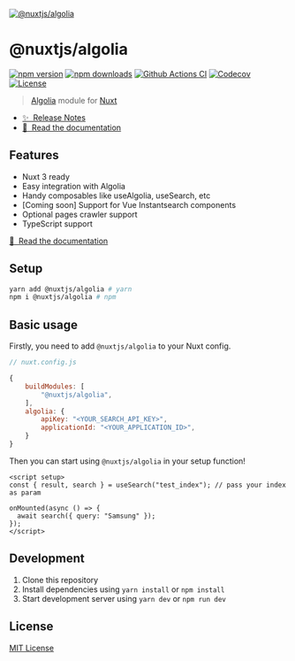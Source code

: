 [![@nuxtjs/algolia](https://algolia.nuxtjs.org/preview.png)](https://algolia.nuxtjs.org)

# @nuxtjs/algolia

[![npm version][npm-version-src]][npm-version-href]
[![npm downloads][npm-downloads-src]][npm-downloads-href]
[![Github Actions CI][github-actions-ci-src]][github-actions-ci-href]
[![Codecov][codecov-src]][codecov-href]
[![License][license-src]][license-href]

> [Algolia](https://www.algolia.com/) module for [Nuxt](https://v3.nuxtjs.org)

- [✨ &nbsp;Release Notes](https://github.com/nuxt-community/algolia/releases)
- [📖 &nbsp;Read the documentation](https://algolia.nuxtjs.org)

## Features

- Nuxt 3 ready
- Easy integration with Algolia
- Handy composables like useAlgolia, useSearch, etc
- [Coming soon] Support for Vue Instantsearch components
- Optional pages crawler support
- TypeScript support

[📖 &nbsp;Read the documentation](https://algolia.nuxtjs.org)

## Setup

```sh
yarn add @nuxtjs/algolia # yarn
npm i @nuxtjs/algolia # npm
```

## Basic usage

Firstly, you need to add `@nuxtjs/algolia` to your Nuxt config.

```javascript
// nuxt.config.js

{
    buildModules: [
        "@nuxtjs/algolia",
    ],
    algolia: {
        apiKey: "<YOUR_SEARCH_API_KEY>",
        applicationId: "<YOUR_APPLICATION_ID>",
    }
}
```

Then you can start using `@nuxtjs/algolia` in your setup function!

```vue
<script setup>
const { result, search } = useSearch("test_index"); // pass your index as param

onMounted(async () => {
  await search({ query: "Samsung" });
});
</script>
```

## Development

1. Clone this repository
2. Install dependencies using `yarn install` or `npm install`
3. Start development server using `yarn dev` or `npm run dev`

## License

[MIT License](./LICENSE)

<!-- Badges -->

[npm-version-src]: https://img.shields.io/npm/v/@nuxtjs/algolia/latest.svg
[npm-version-href]: https://npmjs.com/package/@nuxtjs/algolia
[npm-downloads-src]: https://img.shields.io/npm/dt/@nuxtjs/algolia.svg
[npm-downloads-href]: https://npmjs.com/package/@nuxtjs/algolia
[github-actions-ci-src]: https://github.com/nuxt-community/algolia/workflows/ci/badge.svg
[github-actions-ci-href]: https://github.com/nuxt-community/algolia/actions?query=workflow%3Aci
[codecov-src]: https://img.shields.io/codecov/c/github/nuxt-community/algolia.svg
[codecov-href]: https://codecov.io/gh/nuxt-community/algolia
[license-src]: https://img.shields.io/npm/l/@nuxtjs/algolia.svg
[license-href]: https://npmjs.com/package/@nuxtjs/algolia
